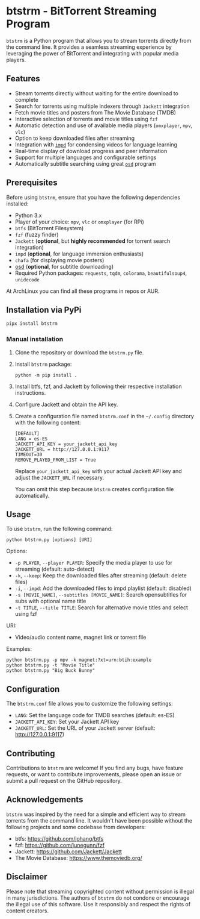 # btstrm - BitTorrent Streaming Program

`btstrm` is a Python program that allows you to stream torrents directly from the command line. It provides a seamless streaming experience by leveraging the power of BitTorrent and integrating with popular media players.

## Features

- Stream torrents directly without waiting for the entire download to complete
- Search for torrents using multiple indexers through `Jackett` integration
- Fetch movie titles and posters from The Movie Database (TMDB)
- Interactive selection of torrents and movie titles using `fzf`
- Automatic detection and use of available media players (`omxplayer`, `mpv`, `vlc`)
- Option to keep downloaded files after streaming
- Integration with [`impd`](https://github.com/ajatt-tools/impd) for condensing videos for language learning
- Real-time display of download progress and peer information
- Support for multiple languages and configurable settings
- Automatically subtitle searching using great [`osd`](https://github.com/druidamix/Opensubtitles-downloader) program

## Prerequisites

Before using `btstrm`, ensure that you have the following dependencies installed:

- Python 3.x
- Player of your choice: `mpv`, `vlc` or `omxplayer` (for RPi)
- `btfs` (BitTorrent Filesystem)
- `fzf` (fuzzy finder)
- `Jackett` (**optional**, but **highly recommended** for torrent search integration)
- `impd` (**optional**, for language immersion enthusiasts)
- `chafa` (for displaying movie posters)
- [osd](https://github.com/druidamix/Opensubtitles-downloader) (**optional**, for subtitle downloading)
- Required Python packages: `requests`, `tqdm`, `colorama`, `beautifulsoup4`, `unidecode`

At ArchLinux you can find all these programs in repos or AUR.

## Installation via PyPi

```bash
pipx install btstrm
```

### Manual installation

1. Clone the repository or download the `btstrm.py` file.

2. Install `btstrm` package:
   ```
   python -m pip install .
   ```

3. Install btfs, fzf, and Jackett by following their respective installation instructions.

4. Configure Jackett and obtain the API key.

5. Create a configuration file named `btstrm.conf` in the `~/.config` directory with the following content:
   ```
   [DEFAULT]
   LANG = es-ES
   JACKETT_API_KEY = your_jackett_api_key
   JACKETT_URL = http://127.0.0.1:9117
   TIMEOUT=30
   REMOVE_PLAYED_FROM_LIST = True
   ```
   Replace `your_jackett_api_key` with your actual Jackett API key and adjust the `JACKETT_URL` if necessary.

   You can omit this step because `btstrm` creates configuration file automatically.

## Usage

To use `btstrm`, run the following command:

```
python btstrm.py [options] [URI]
```

Options:
- `-p PLAYER`, `--player PLAYER`: Specify the media player to use for streaming (default: auto-detect)
- `-k`, `--keep`: Keep the downloaded files after streaming (default: delete files)
- `-i`, `--impd`: Add the downloaded files to impd playlist (default: disabled)
- `-s [MOVIE_NAME]`, `--subtitles [MOVIE_NAME]`: Search opensubtitles for subs with optional name title
- `-t TITLE`, `--title TITLE`: Search for alternative movie titles and select using fzf

URI:
- Video/audio content name, magnet link or torrent file

Examples:
```
python btstrm.py -p mpv -k magnet:?xt=urn:btih:example
python btstrm.py -t "Movie Title"
python btstrm.py "Big Buck Bunny"
```

## Configuration

The `btstrm.conf` file allows you to customize the following settings:

- `LANG`: Set the language code for TMDB searches (default: es-ES)
- `JACKETT_API_KEY`: Set your Jackett API key
- `JACKETT_URL`: Set the URL of your Jackett server (default: http://127.0.0.1:9117)

## Contributing

Contributions to `btstrm` are welcome! If you find any bugs, have feature requests, or want to contribute improvements, please open an issue or submit a pull request on the GitHub repository.

## Acknowledgements

`btstrm` was inspired by the need for a simple and efficient way to stream torrents from the command line. It wouldn't have been possible without the following projects and some codebase from developers:

- btfs: https://github.com/johang/btfs
- fzf: https://github.com/junegunn/fzf
- Jackett: https://github.com/Jackett/Jackett
- The Movie Database: https://www.themoviedb.org/

## Disclaimer

Please note that streaming copyrighted content without permission is illegal in many jurisdictions. The authors of `btstrm` do not condone or encourage the illegal use of this software. Use it responsibly and respect the rights of content creators.
